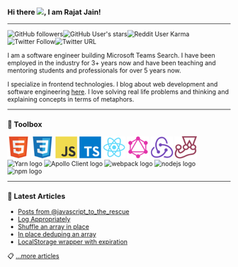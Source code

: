 ### Hi there <img src="https://raw.githubusercontent.com/MartinHeinz/MartinHeinz/master/wave.gif" width="30px">, I am Rajat Jain!
---
![GitHub followers](https://img.shields.io/github/followers/rajatjain-21?style=social)![GitHub User's stars](https://img.shields.io/github/stars/rajatjain-21?style=social)![Reddit User Karma](https://img.shields.io/reddit/user-karma/combined/hope_matters?style=social)![Twitter Follow](https://img.shields.io/twitter/follow/rajat_codes?style=social)![Twitter URL](https://img.shields.io/twitter/url?style=social&url=https%3A%2F%2Ftwitter.com%2Frajat_codes)

I am a software engineer building Microsoft Teams Search. I have been employed in the industry for 3+ years now and have been teaching and mentoring students and professionals for over 5 years now. 

I specialize in frontend technologies. I blog about web development and software engineering [here](https://rajatexplains.com). I love solving real life problems and thinking and explaining concepts in terms of metaphors.

---

### 🧰 Toolbox

<img src="https://github.com/devicons/devicon/blob/master/icons/html5/html5-original.svg" alt="HTML logo" width="50" height="50"> <img src="https://github.com/devicons/devicon/blob/master/icons/css3/css3-original.svg" alt="CSS logo" width="50" height="50"> <img src="https://github.com/devicons/devicon/blob/master/icons/javascript/javascript-original.svg" alt="Javascript logo" width="50" height="50"> <img src="https://github.com/devicons/devicon/blob/master/icons/typescript/typescript-original.svg" alt="Typescript logo" width="50" height="50"> <img src="https://github.com/devicons/devicon/blob/master/icons/react/react-original.svg" alt="React logo" width="50" height="50"> <img src="https://github.com/devicons/devicon/blob/master/icons/graphql/graphql-plain.svg" alt="Graphql logo" width="50" height="50"> <img src="https://github.com/devicons/devicon/blob/master/icons/redux/redux-original.svg" alt="Redux logo" width="50" height="50"> <img src="https://github.com/devicons/devicon/blob/master/icons/jest/jest-plain.svg" alt="Jest logo" width="50" height="50"> <img src="https://cdn.worldvectorlogo.com/logos/yarn.svg" alt="Yarn logo" width="50" height="50"> <img src="https://cdn.worldvectorlogo.com/logos/apollo-graphql-compact.svg" alt="Apollo Client logo" width="50" height="50"> <img src="https://cdn.worldvectorlogo.com/logos/webpack-icon.svg" alt="webpack logo" width="50" height="50"> <img src="https://cdn.worldvectorlogo.com/logos/nodejs-1.svg" alt="nodejs logo" width="50" height="50"> <img src="https://cdn.worldvectorlogo.com/logos/npm.svg" alt="npm logo" width="50" height="50">

---

### 📘 Latest Articles
<!-- BLOG-POST-LIST:START -->
- [Posts from @javascript_to_the_rescue](https://rajatexplains.com/posts-from-javascripttotherescue)
- [Log Appropriately](https://rajatexplains.com/log-appropriately)
- [Shuffle an array in place](https://rajatexplains.com/shuffle-an-array-in-place)
- [In place deduping an array](https://rajatexplains.com/in-place-deduping-an-array)
- [LocalStorage wrapper with expiration](https://rajatexplains.com/localstorage-wrapper-with-expiration)
<!-- BLOG-POST-LIST:END -->

📋 [...more articles](https://rajatexplains.com)
<!--
**rajatjain-21/rajatjain-21** is a ✨ _special_ ✨ repository because its `README.md` (this file) appears on your GitHub profile.

Here are some ideas to get you started:

- 🔭 I’m currently working on ...
- 🌱 I’m currently learning ...
- 👯 I’m looking to collaborate on ...
- 🤔 I’m looking for help with ...
- 💬 Ask me about ...
- 📫 How to reach me: ...
- 😄 Pronouns: ...
- ⚡ Fun fact: ...
-->
